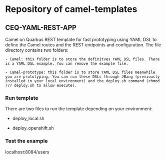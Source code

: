 # Repository of camel-templates

## CEQ-YAML-REST-APP

Camel on Quarkus REST template for fast prototyping using YAML DSL to define the Camel routes and the REST endpoints and configuration.
The file directory contains two folders: 

    - Camel: this folder is to store the definitves YAML DSL files. There is a YAML DSL example. You can remove the example file.
    
    - Camel-prototype: this folder is to store YAML DSL files meanwhile you are prototyping. You can run these DSLs through JBang (previously installed in your local environment) and the deploy.sh command (chmod 777 deploy.sh to allow execute). 
### Run template

There are two files to run the template depending on your environment: 

   - deploy_local.sh

   - deploy_openshift.sh

### Test the example

localhost:8084/users


